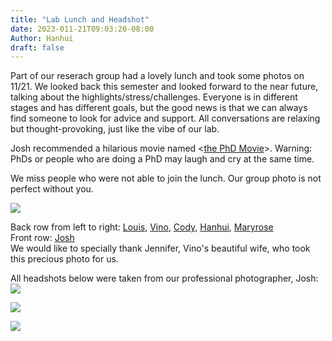 ```yaml
---
title: "Lab Lunch and Headshot"
date: 2023-011-21T09:03:20-08:00
Author: Hanhui
draft: false
---
```


Part of our reserach group had a lovely lunch and took some photos on 11/21. We looked back this semester and looked forward to the near future, talking about the highlights/stress/challenges. Everyone is in different stages and has different goals, but the good news is that we can always find someone to look for advice and support. All conversations are relaxing but thought-provoking, just like the vibe of our lab.

Josh recommended a hilarious movie named <[the PhD Movie](https://en.wikipedia.org/wiki/Piled_Higher_and_Deeper)>. Warning: PhDs or people who are doing a PhD may laugh and cry at the same time.

We miss people who were not able to join the lunch. Our group photo is not perfect without you. 

![][group_photo]

[group_photo]: images/group_pic.jpeg
Back row from left to right: [Louis](/people/#Louis), [Vino](/people/#Vino), [Cody](/people/#Cody), [Hanhui](/people/#Hanhui), [Maryrose](/people/#Maryrose)  
Front row: [Josh](/people/#Josh)  
We would like to specially thank Jennifer, Vino's beautiful wife, who took this precious photo for us.  
  
  All headshots below were taken from our professional photographer, Josh:
![][photo2]

[photo2]: images/HB.jpeg

![][photo3]

[photo3]: images/MR.jpeg

![][photo4]

[photo4]: images/Wei.jpeg